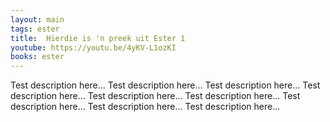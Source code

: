 ```yaml
---
layout: main
tags: ester
title:  Hierdie is 'n preek uit Ester 1
youtube: https://youtu.be/4yKV-L1ozKI
books: ester
--- 
```

Test description here... Test description here... Test description here... Test description here... Test description here... Test description here... Test description here... Test description here... Test description here...
